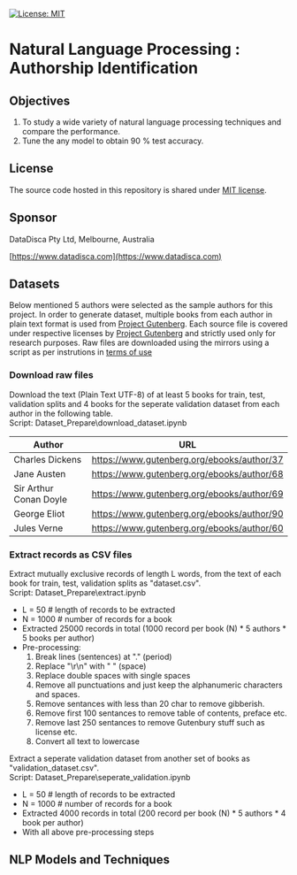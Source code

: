 [![License: MIT](https://img.shields.io/badge/License-MIT-yellow.svg)](https://opensource.org/licenses/MIT)
# Natural Language Processing : Authorship Identification

## Objectives

1. To study a wide variety of natural language processing techniques and compare the performance.
2. Tune the any model to obtain 90 % test accuracy.

## License

The source code hosted in this repository is shared under [MIT license](LICENSE).

## Sponsor

DataDisca Pty Ltd, Melbourne, Australia

[https://www.datadisca.com](https://www.datadisca.com)

## Datasets

Below mentioned 5 authors were selected as the sample authors for this project.
In order to generate dataset, multiple books from each author in plain text format is used from [Project Gutenberg](https://www.gutenberg.org/).
Each source file is covered under respective licenses by [Project Gutenberg](https://www.gutenberg.org/) and strictly used only for research purposes. Raw files are downloaded using the mirrors using a script as per instrutions in [terms of use](https://www.gutenberg.org/policy/terms_of_use.html)
 
###  Download raw files

Download the text (Plain Text UTF-8) of at least 5 books for train, test, validation splits and 4 books for the seperate validation dataset from each author in the following table.  
Script: Dataset_Prepare\download_dataset.ipynb

| Author | URL |
|--------|-----|
| Charles Dickens |  https://www.gutenberg.org/ebooks/author/37  |
| Jane Austen |  https://www.gutenberg.org/ebooks/author/68  |
| Sir Arthur Conan Doyle | https://www.gutenberg.org/ebooks/author/69  |
| George Eliot |  https://www.gutenberg.org/ebooks/author/90  |
| Jules Verne |  https://www.gutenberg.org/ebooks/author/60  |
  
###  Extract records as CSV files

Extract mutually exclusive records of length L words, from the text of each book for train, test, validation splits as "dataset.csv".  
Script: Dataset_Prepare\extract.ipynb

* L = 50 # length of records to be extracted
* N = 1000 # number of records for a book
* Extracted 25000 records in total (1000 record per book (N) * 5 authors * 5 books per author)
* Pre-processing:
  1. Break lines (sentences) at "." (period)
  2. Replace "\r\n" with " " (space)
  3. Replace double spaces with single spaces
  4. Remove all punctuations and just keep the alphanumeric characters and spaces.
  5. Remove sentances with less than 20 char to remove gibberish.
  6. Remove first 100 sentances to remove table of contents, preface etc.
  7. Remove last 250 sentances to remove Gutenbury stuff such as license etc.
  8. Convert all text to lowercase 

Extract a seperate validation dataset from another set of books as "validation_dataset.csv".  
Script: Dataset_Prepare\seperate_validation.ipynb
  + L = 50 # length of records to be extracted
  + N = 1000 # number of records for a book
  + Extracted 4000 records in total (200 record per book (N) * 5 authors * 4 book per author)
  + With all above pre-processing steps


## NLP Models and Techniques
